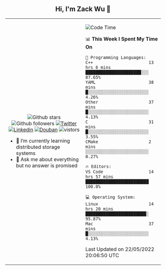 <h2 align="center"> Hi, I'm Zack Wu 👋 </h2>

<table>
    <tr>
        <td valign="center" width="50%">
            <p align="center">
              <img src="https://img.shields.io/github/stars/izackwu?style=social" alt="Github stars" />
              <img src="https://img.shields.io/github/followers/izackwu?style=social" alt="Github followers" />
              <a href="https://twitter.com/_zackwu"><img src="https://img.shields.io/badge/@__zackwu-1DA1F2?style=flat&logo=Twitter&logoColor=white" alt="Twitter"/></a>
              <a href="https://www.linkedin.com/in/izackwu/?locale=en_US"><img src="https://img.shields.io/badge/@izackwu-0073b1?style=flat&logo=LinkedIn&logoColor=white" alt="Linkedin" /></a>
              <a href="https://www.douban.com/people/keith1"><img src="https://img.shields.io/badge/@keith1-007722?style=flat&logo=Douban&logoColor=white" alt="Douban" /></a>
              <img src="https://visitor-badge.glitch.me/badge?page_id=keithnull" alt="vistors" />
            </p>
            <ul>
                <li>🌱 I’m currently learning distributed storage systems</li>
                <li>💬 Ask me about everything but no answer is promised</li>
            </ul>
        </td>
       <td valign="top" width="50%">
    
<!--START_SECTION:waka-->
![Code Time](http://img.shields.io/badge/Code%20Time-0%20secs-blue)

📊 **This Week I Spent My Time On** 

```text
💬 Programming Languages: 
C++                      13 hrs 6 mins       ██████████████████████░░░   87.65% 
YAML                     38 mins             █░░░░░░░░░░░░░░░░░░░░░░░░   4.26% 
Other                    37 mins             █░░░░░░░░░░░░░░░░░░░░░░░░   4.13% 
C                        31 mins             █░░░░░░░░░░░░░░░░░░░░░░░░   3.55% 
CMake                    2 mins              ░░░░░░░░░░░░░░░░░░░░░░░░░   0.27%

🔥 Editors: 
VS Code                  14 hrs 57 mins      █████████████████████████   100.0%

💻 Operating System: 
Linux                    14 hrs 20 mins      ████████████████████████░   95.87% 
Mac                      37 mins             █░░░░░░░░░░░░░░░░░░░░░░░░   4.13%

```


 Last Updated on 22/05/2022 20:06:50 UTC
<!--END_SECTION:waka-->
</td></tr>
</table>


